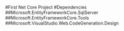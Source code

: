 #First Net Core Project
#Dependencies
##Microsoft.EntityFrameworkCore.SqlServer
##Microsoft.EntityFrameworkCore.Tools
##Microsoft.VisualStudio.Web.CodeGeneration.Design